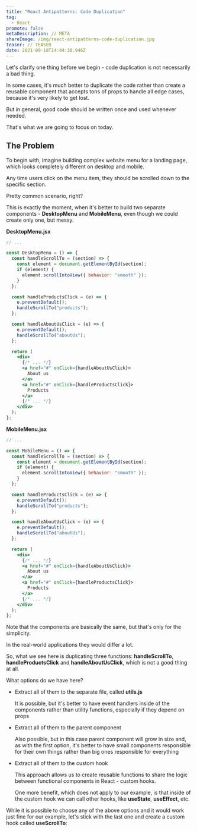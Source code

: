 ```yaml
---
title: "React Antipatterns: Code Duplication"
tag:
  - React
promote: false
metaDescription: // META
shareImage: /img/react-antipatterns-code-duplication.jpg
teaser: // TEASER
date: 2021-09-18T14:44:30.946Z
---
```

Let's clarify one thing before we begin - code duplication is not necessarily a bad thing.

In some cases, it's much better to duplicate the code rather than create a reusable component that accepts tons of props to handle all edge cases, because it's very likely to get lost.

But in general, good code should be written once and used whenever needed.

That's what we are going to focus on today.

## The Problem

To begin with, imagine building complex website menu for a landing page, which looks completely different on desktop and mobile.

Any time users click on the menu item, they should be scrolled down to the specific section.

Pretty common scenario, right?

This is exactly the moment, when it's better to build two separate components - **DesktopMenu** and **MobileMenu**, even though we could create only one, but messy.

**DesktopMenu.jsx**

```jsx
// ...

const DesktopMenu = () => {
  const handleScrollTo = (section) => {
    const element = document.getElementById(section);
    if (element) {
      element.scrollIntoView({ behavior: "smooth" });
    }
  };

  const handleProductsClick = (e) => {
    e.preventDefault();
    handleScrollTo("products");
  };

  const handleAboutUsClick = (e) => {
    e.preventDefault();
    handleScrollTo("aboutUs");
  };

  return (
    <div>
      {/* ... */}
      <a href="#" onClick={handleAboutUsClick}>
        About us
      </a>
      <a href="#" onClick={handleProductsClick}>
        Products
      </a>
      {/* ... */}
    </div>
  );
};
```

**MobileMenu.jsx**

```jsx
// ...

const MobileMenu = () => {
  const handleScrollTo = (section) => {
    const element = document.getElementById(section);
    if (element) {
      element.scrollIntoView({ behavior: "smooth" });
    }
  };

  const handleProductsClick = (e) => {
    e.preventDefault();
    handleScrollTo("products");
  };

  const handleAboutUsClick = (e) => {
    e.preventDefault();
    handleScrollTo("aboutUs");
  };

  return (
    <div>
      {/* ... */}
      <a href="#" onClick={handleAboutUsClick}>
        About us
      </a>
      <a href="#" onClick={handleProductsClick}>
        Products
      </a>
      {/* ... */}
    </div>
  );
};
```

Note that the components are basically the same, but that's only for the simplicity.

In the real-world applications they would differ a lot.

So, what we see here is duplicating three functions: **handleScrollTo**, **handleProductsClick** and **handleAboutUsClick**, which is not a good thing at all.

What options do we have here?

* Extract all of them to the separate file, called **utils.js**

  It is possible, but it's better to have event handlers inside of the components rather than utility functions, especially if they depend on props
* Extract all of them to the parent component

  Also possible, but in this case parent component will grow in size and, as with the first option, it's better to have small components responsible for their own things rather than big ones responsible for everything
* Extract all of them to the custom hook

  This approach allows us to create reusable functions to share the logic between functional components in React - custom hooks.

  One more benefit, which does not apply to our example, is that inside of the custom hook we can call other hooks, like **useState**, **useEffect**, etc.

While it is possible to choose any of the above options and it would work just fine for our example, let's stick with the last one and create a custom hook called **useScrollTo**:
